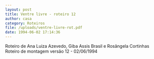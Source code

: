 ```yaml
---
layout: post
title: Ventre livre - roteiro 12
author: casa
category: Roteiros
file: /uploads/ventre-livre-rot.pdf
date: 1994-06-02 17:14:36
---
```

Roteiro de Ana Luiza Azevedo, Giba Assis Brasil e Rosângela Cortinhas\
Roteiro de montagem versão 12 - 02/06/1994